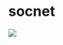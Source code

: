 # socnet

<img src="https://github.com/AlexandrChikur/socnet/workflows/Release/badge.svg?branch=master"><br>

